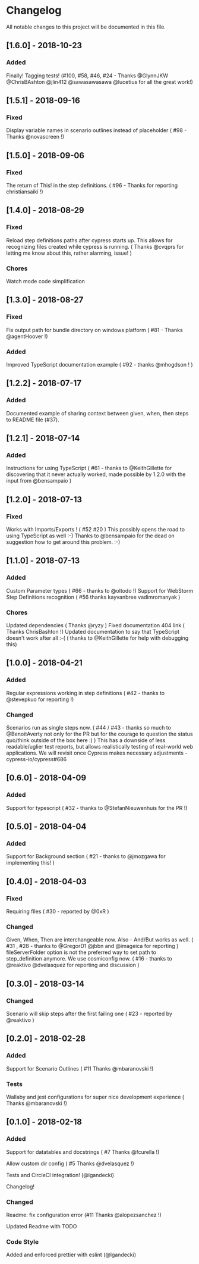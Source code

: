 # Changelog
All notable changes to this project will be documented in this file.

## [1.6.0] - 2018-10-23
### Added
Finally! Tagging tests! (#100, #58, #46, #24 - Thanks @GlynnJKW @ChrisBAshton @jlin412  @sawasawasawa @lucetius for all the great work!)
 
## [1.5.1] - 2018-09-16

### Fixed
Display variable names in scenario outlines instead of placeholder ( #98 - Thanks @novascreen !)

## [1.5.0] - 2018-09-06

### Fixed
The return of This! in the step definitions. ( #96 - Thanks for reporting christiansaiki !)
 
## [1.4.0] - 2018-08-29

### Fixed
Reload step definitions paths after cypress starts up. This allows for recognizing files created while cypress is running. ( Thanks @cvqprs for letting me know about this, rather alarming, issue! )

### Chores
Watch mode code simplification

## [1.3.0] - 2018-08-27

### Fixed
Fix output path for bundle directory on windows platform ( #81 - Thanks @agentHoover !)

### Added
Improved TypeScript documentation example ( #92 - thanks @mhogdson ! )

## [1.2.2] - 2018-07-17
### Added
Documented example of sharing context between given, when, then steps to README file (#37).

## [1.2.1] - 2018-07-14
### Added
Instructions for using TypeScript ( #61  - thanks to @KeithGillette for discovering that it never actually worked, made possible by 1.2.0 with the input from @bensampaio )

## [1.2.0] - 2018-07-13

### Fixed
Works with Imports/Exports ! ( #52 #20 )
This possibly opens the road to using TypeScript as well :-)
Thanks to @bensampaio for the dead on suggestion how to get around this problem. :-) 

## [1.1.0] - 2018-07-13

### Added
Custom Parameter types ( #66 - thanks to @oltodo !)
Support for WebStorm Step Definitions recognition ( #56 thanks kayvanbree vadimromanyak )

### Chores
Updated dependencies ( Thanks @ryzy )
Fixed documentation 404 link ( Thanks ChrisBashton !)
Updated documentation to say that TypeScript doesn't work after all :-( ( thanks to @KeithGillette for help with debugging this) 

## [1.0.0] - 2018-04-21

### Added
Regular expressions working in step definitions ( #42 - thanks to @stevepkuo for reporting !)
### Changed
Scenarios run as single steps now. ( #44 / #43  - thanks so much to @BenoitAverty not only for the PR but for the courage to question the status quo/think outside of the box here :) )
This has a downside of less readable/uglier test reports, but allows realistically testing of real-world web applications. We will revisit once Cypress makes necessary adjustments - cypress-io/cypress#686

## [0.6.0] - 2018-04-09
### Added
Support for typescript ( #32 - thanks to @StefanNieuwenhuis  for the PR !)
## [0.5.0] - 2018-04-04

### Added
Support for Background section ( #21 - thanks to @jmozgawa for implementing this! )

## [0.4.0] - 2018-04-03
### Fixed
Requiring files ( #30 - reported by @0xR )

### Changed
Given, When, Then are interchangeable now. Also - And/But works as well. ( #31 , #28 - thanks to @GregorD1 @jbbn and @imageica for reporting )
fileServerFolder option is not the preferred way to set path to step_definition anymore. We use cosmiconfig now. ( #16 - thanks to @reaktivo @dvelasquez for reporting and discussion )

## [0.3.0] - 2018-03-14
### Changed
Scenario will skip steps after the first failing one ( #23 - reported by @reaktivo )

## [0.2.0] - 2018-02-28
### Added
Support for Scenario Outlines ( #11 Thanks @mbaranovski !)

### Tests
Wallaby and jest configurations for super nice development experience ( Thanks @mbaranovski !)

## [0.1.0] - 2018-02-18
### Added
Support for datatables and docstrings ( #7 Thanks @fcurella !)

Allow custom dir config ( #5 Thanks @dvelasquez !)

Tests and CircleCI integration! (@lgandecki)

Changelog!

### Changed
Readme: fix configuration error (#11 Thanks @alopezsanchez !)

Updated Readme with TODO

### Code Style
Added and enforced prettier with eslint (@lgandecki)

